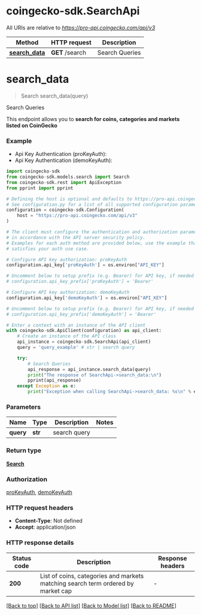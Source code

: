 # coingecko-sdk.SearchApi

All URIs are relative to *https://pro-api.coingecko.com/api/v3*

Method | HTTP request | Description
------------- | ------------- | -------------
[**search_data**](SearchApi.md#search_data) | **GET** /search | Search Queries


# **search_data**
> Search search_data(query)

Search Queries

This endpoint allows you to **search for coins, categories and markets listed on CoinGecko**

### Example

* Api Key Authentication (proKeyAuth):
* Api Key Authentication (demoKeyAuth):

```python
import coingecko-sdk
from coingecko-sdk.models.search import Search
from coingecko-sdk.rest import ApiException
from pprint import pprint

# Defining the host is optional and defaults to https://pro-api.coingecko.com/api/v3
# See configuration.py for a list of all supported configuration parameters.
configuration = coingecko-sdk.Configuration(
    host = "https://pro-api.coingecko.com/api/v3"
)

# The client must configure the authentication and authorization parameters
# in accordance with the API server security policy.
# Examples for each auth method are provided below, use the example that
# satisfies your auth use case.

# Configure API key authorization: proKeyAuth
configuration.api_key['proKeyAuth'] = os.environ["API_KEY"]

# Uncomment below to setup prefix (e.g. Bearer) for API key, if needed
# configuration.api_key_prefix['proKeyAuth'] = 'Bearer'

# Configure API key authorization: demoKeyAuth
configuration.api_key['demoKeyAuth'] = os.environ["API_KEY"]

# Uncomment below to setup prefix (e.g. Bearer) for API key, if needed
# configuration.api_key_prefix['demoKeyAuth'] = 'Bearer'

# Enter a context with an instance of the API client
with coingecko-sdk.ApiClient(configuration) as api_client:
    # Create an instance of the API class
    api_instance = coingecko-sdk.SearchApi(api_client)
    query = 'query_example' # str | search query

    try:
        # Search Queries
        api_response = api_instance.search_data(query)
        print("The response of SearchApi->search_data:\n")
        pprint(api_response)
    except Exception as e:
        print("Exception when calling SearchApi->search_data: %s\n" % e)
```



### Parameters


Name | Type | Description  | Notes
------------- | ------------- | ------------- | -------------
 **query** | **str**| search query | 

### Return type

[**Search**](Search.md)

### Authorization

[proKeyAuth](../README.md#proKeyAuth), [demoKeyAuth](../README.md#demoKeyAuth)

### HTTP request headers

 - **Content-Type**: Not defined
 - **Accept**: application/json

### HTTP response details

| Status code | Description | Response headers |
|-------------|-------------|------------------|
**200** | List of coins, categories and markets matching search term ordered by market cap |  -  |

[[Back to top]](#) [[Back to API list]](../README.md#documentation-for-api-endpoints) [[Back to Model list]](../README.md#documentation-for-models) [[Back to README]](../README.md)

